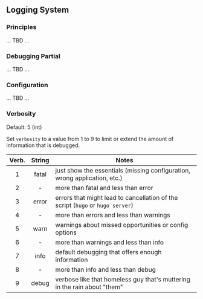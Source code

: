 ## Logging System

### Principles

... TBD ...

### Debugging Partial

... TBD ...

### Configuration

... TBD ...

### Verbosity

Default: 5 (int)

Set `verbosity` to a value from 1 to 9 to limit or extend the amount of information that is debugged.

| Verb. | String | Notes |
| :---: | :---: | --- |
| 1 | fatal | just show the essentials (missing configuration, wrong application, etc.) |
| 2 | - | more than fatal and less than error |
| 3 | error | errors that might lead to cancellation of the script (`hugo` or `hugo server`) |
| 4 | - | more than errors and less than warnings |
| 5 | warn | warnings about missed opportunities or config options |
| 6 | - | more than warnings and less than info |
| 7 | info | default debugging that offers enough information |
| 8 | - | more than info and less than debug |
| 9 | debug | verbose like that homeless guy that's muttering in the rain about "them" |
